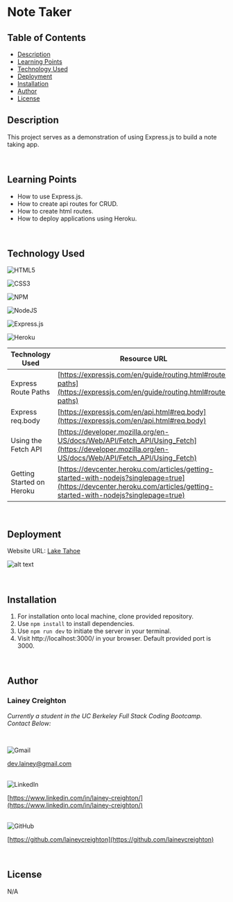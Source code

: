 # Note Taker

## Table of Contents
  - [Description](#description)
  - [Learning Points](#learning-points)
  - [Technology Used](#technology-used)
  - [Deployment](#deployment)
  - [Installation](#installation)
  - [Author](#author)
  - [License](#license)

## Description

This project serves as a demonstration of using Express.js to build a note taking app. 

<br>

## Learning Points

- How to use Express.js.
- How to create api routes for CRUD.
- How to create html routes.
- How to deploy applications using Heroku.

<br>

## Technology Used

![HTML5](https://img.shields.io/badge/html5-%23E34F26.svg?style=for-the-badge&logo=html5&logoColor=white)
<br>

![CSS3](https://img.shields.io/badge/css3-%231572B6.svg?style=for-the-badge&logo=css3&logoColor=white)
<br>

![NPM](https://img.shields.io/badge/NPM-%23CB3837.svg?style=for-the-badge&logo=npm&logoColor=white)
<br>

![NodeJS](https://img.shields.io/badge/node.js-6DA55F?style=for-the-badge&logo=node.js&logoColor=white)
<br>

![Express.js](https://img.shields.io/badge/express.js-%23404d59.svg?style=for-the-badge&logo=express&logoColor=%2361DAFB)
<br>

![Heroku](https://img.shields.io/badge/heroku-%23430098.svg?style=for-the-badge&logo=heroku&logoColor=white)
<br>

| Technology Used | Resource URL                                                      |
| --------------- | ----------------------------------------------------------------- |
| Express Route Paths | [https://expressjs.com/en/guide/routing.html#route-paths](https://expressjs.com/en/guide/routing.html#route-paths) |
| Express req.body | [https://expressjs.com/en/api.html#req.body](https://expressjs.com/en/api.html#req.body) |
| Using the Fetch API | [https://developer.mozilla.org/en-US/docs/Web/API/Fetch_API/Using_Fetch](https://developer.mozilla.org/en-US/docs/Web/API/Fetch_API/Using_Fetch) |
| Getting Started on Heroku | [https://devcenter.heroku.com/articles/getting-started-with-nodejs?singlepage=true](https://devcenter.heroku.com/articles/getting-started-with-nodejs?singlepage=true) |

<br>


## Deployment

Website URL: [Lake Tahoe](https://laineycreighton.github.io/landing-page/)

![alt text](./assets/images/lake-tahoe-landing-page.jpg)

<br>


## Installation

1. For installation onto local machine, clone provided repository.
2. Use ``npm install`` to install dependencies.
3. Use ``npm run dev`` to initiate the server in your terminal.
4. Visit http://localhost:3000/ in your browser. Default provided port is 3000.

<br>

## Author

### Lainey Creighton

_Currently a student in the UC Berkeley Full Stack Coding Bootcamp. Contact Below:_

<br>

![Gmail](https://img.shields.io/badge/Gmail-D14836?style=for-the-badge&logo=gmail&logoColor=white)
<br>

[dev.lainey@gmail.com](dev.lainey@gmail.com)
<br>
<br>

![LinkedIn](https://img.shields.io/badge/linkedin-%230077B5.svg?style=for-the-badge&logo=linkedin&logoColor=white)
<br>

[https://www.linkedin.com/in/lainey-creighton/](https://www.linkedin.com/in/lainey-creighton/)
<br>
<br>

![GitHub](https://img.shields.io/badge/github-%23121011.svg?style=for-the-badge&logo=github&logoColor=white)
<br>

[https://github.com/laineycreighton](https://github.com/laineycreighton)

<br>

## License

N/A